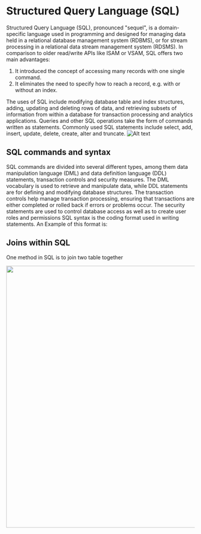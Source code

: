 Structured Query Language (SQL)
===============================
Structured Query Language (SQL), pronounced "sequel", is a domain-specific language used in programming and designed for managing data held in a relational database management system (RDBMS), or for stream processing in a relational data stream management system (RDSMS). In comparison to older read/write APIs like ISAM or VSAM, SQL offers two main advantages: 
1. It introduced the concept of accessing many records with one single command.
2. It eliminates the need to specify how to reach a record, e.g. with or without an index.

The uses of SQL include modifying database table and index structures, adding, updating and deleting rows of data, and retrieving subsets of information from within a database for transaction processing and analytics applications. Queries and other SQL operations take the form of commands written as statements. Commonly used SQL statements include select, add, insert, update, delete, create, alter and truncate.
![Alt text](https://azure.microsoft.com/en-us/services/sql-server-stretch-database/)

SQL commands and syntax
-------------------------
SQL commands are divided into several different types, among them data manipulation language (DML) and data definition language (DDL) statements, transaction controls and security measures. The DML vocabulary is used to retrieve and manipulate data, while DDL statements are for defining and modifying database structures. The transaction controls help manage transaction processing, ensuring that transactions are either completed or rolled back if errors or problems occur. The security statements are used to control database access as well as to create user roles and permissions
SQL syntax is the coding format used in writing statements. An Example of this format is:


Joins within SQL
----------------
One method in SQL is to join two table together

<img src="https://www.codeproject.com/KB/database/Visual_SQL_Joins/Visual_SQL_JOINS_orig.jpg" width="700">
